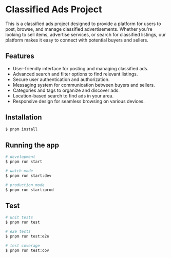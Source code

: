 
# Classified Ads Project

This is a classified ads project designed to provide a platform for users to post, browse, and manage classified advertisements. Whether you're looking to sell items, advertise services, or search for classified listings, our platform makes it easy to connect with potential buyers and sellers.

## Features

- User-friendly interface for posting and managing classified ads.
- Advanced search and filter options to find relevant listings.
- Secure user authentication and authorization.
- Messaging system for communication between buyers and sellers.
- Categories and tags to organize and discover ads.
- Location-based search to find ads in your area.
- Responsive design for seamless browsing on various devices.

## Installation

```bash
$ pnpm install
```

## Running the app

```bash
# development
$ pnpm run start

# watch mode
$ pnpm run start:dev

# production mode
$ pnpm run start:prod
```

## Test

```bash
# unit tests
$ pnpm run test

# e2e tests
$ pnpm run test:e2e

# test coverage
$ pnpm run test:cov
```
